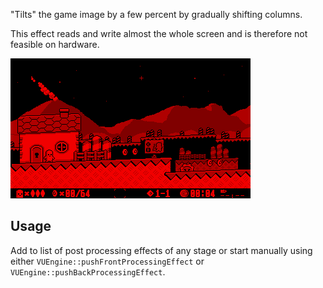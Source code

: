 "Tilts" the game image by a few percent by gradually shifting columns.

This effect reads and write almost the whole screen and is therefore not feasible on hardware. 

![](https://raw.githubusercontent.com/VUEngine/VUEngine-Plugins/master/postProcessing/Tilt/preview.png)

Usage
-----

Add to list of post processing effects of any stage or start manually using either `VUEngine::pushFrontProcessingEffect` or `VUEngine::pushBackProcessingEffect`. 
